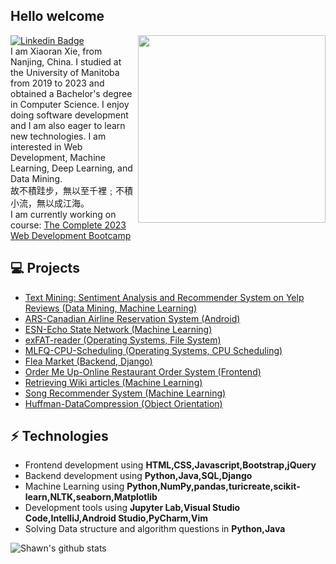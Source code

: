 <h2> Hello welcome</h2>

<img align='right' src='http://www.jenyalestina.com/blog/wp-content/uploads/2019/05/web-development-1024x582.jpg' width='300"'>

[![Linkedin Badge](https://img.shields.io/badge/-Lindkeden-blue?style=flat-square&logo=Linkedin&logoColor=white&link=https://www.linkedin.com/in/suyash-srivastava-458b0117)](https://www.linkedin.com/in/xiaoran-xie-3a305720a/) 
<br>
I am Xiaoran Xie, from Nanjing, China. I studied at the University of Manitoba from 2019 to 2023 and obtained a Bachelor's degree in Computer Science. I enjoy doing software development and I am also eager to learn new technologies. I am interested in Web Development, Machine Learning, Deep Learning, and Data Mining.
<br>
故不積跬步，無以至千裡﹔不積小流，無以成江海。<br>
I am currently working on course: [The Complete 2023 Web Development Bootcamp](https://github.com/Makiato1999/note-2023Web-Bootcamp)

## 💻 Projects
* [Text Mining: Sentiment Analysis and Recommender System on Yelp Reviews (Data Mining, Machine Learning)](https://github.com/Makiato1999/COMP4710_Yelp)
* [ARS-Canadian Airline Reservation System (Android)](https://github.com/Makiato1999/ARS)
* [ESN-Echo State Network (Machine Learning)](https://github.com/Makiato1999/ESN-echo-state-network)
* [exFAT-reader (Operating Systems, File System)](https://github.com/Makiato1999/exFAT-reader)
* [MLFQ-CPU-Scheduling (Operating Systems, CPU Scheduling)](https://github.com/Makiato1999/MLFQ-CPU-Scheduling)
* [Flea Market (Backend, Django)](https://github.com/Makiato1999/FleaMarket)
* [Order Me Up-Online Restaurant Order System (Frontend)](https://github.com/Makiato1999/COMP3020-Group24)
* [Retrieving Wiki articles (Machine Learning)](https://github.com/Makiato1999/note-ML/blob/main/Foundations/Week4/Retrieving%20Wikipedia%20articles.ipynb)
* [Song Recommender System (Machine Learning)](https://github.com/Makiato1999/note-ML/blob/main/Foundations/Week5/Song%20Recommender%20System.ipynb)
* [Huffman-DataCompression (Object Orientation)](https://github.com/Makiato1999/Huffman-DataCompression)

## ⚡ Technologies 
- Frontend development using **HTML,CSS,Javascript,Bootstrap,jQuery**
- Backend development using **Python,Java,SQL,Django**
- Machine Learning using **Python,NumPy,pandas,turicreate,scikit-learn,NLTK,seaborn,Matplotlib**
- Development tools using **Jupyter Lab,Visual Studio Code,IntelliJ,Android Studio,PyCharm,Vim**
- Solving Data structure and algorithm questions in **Python,Java**

![Shawn's github stats](https://github-readme-stats-git-masterrstaa-rickstaa.vercel.app/api?username=Makiato1999&hide=["issues"]&show_icons=true)


